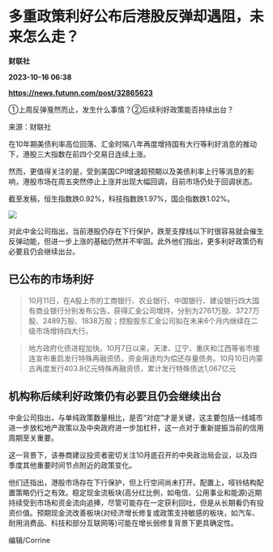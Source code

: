 # 多重政策利好公布后港股反弹却遇阻，未来怎么走？
**财联社**

**2023-10-16 06:38**

**https://news.futunn.com/post/32865623**

①上周反弹戛然而止，发生什么事情？②后续利好政策能否持续出台？

来源：财联社

在10年期美债利率高位回落、汇金时隔八年再度增持国有大行等利好消息的推动下，港股三大指数在前四个交易日连续上涨。

然而，更值得关注的是，受到美国CPI增速超预期以及美债利率上行等消息的影响，港股市场在周五突然停止上涨并出现大幅回调，目前市场仍处于回调状态。

截至发稿，恒生指数跌0.92%，科技指数跌1.97%，国企指数跌1.02%。

![](https://postimg.futunn.com/16974363126449957193865.png)

对此中金公司指出，当前港股仍存在下行保护，跌至支撑线以下时很容易就会催生反弹动能，但进一步上涨的基础仍然并不牢固。此外他们指出，更多利好政策仍有必要且仍会继续出台。

已公布的市场利好
--------

> 10月11日，在A股上市的工商银行、农业银行、中国银行、建设银行四大国有商业银行分别发布公告，获得汇金公司增持，分别为2761万股、3727万股、2489万股、1838万股；控股股东汇金公司拟在未来6个月内继续在二级市场增持四大行。

> 地方政府化债进程加快。10月7日以来，天津、辽宁、重庆和江西等省市接连宣布重启发行特殊再融资债，资金用途均为偿还存量债务。10月10日内蒙古再度发行403.8亿元特殊再融资债，累计发行特殊债达1,067亿元

机构称后续利好政策仍有必要且仍会继续出台
--------------------

中金公司指出，与单纯政策数量相比，是否“对症”才是关键，这主要包括一线城市进一步放松地产政策以及中央政府进一步加杠杆，这一点对于重新提振当前的信用周期至关重要。

这一背景下，该券商建议投资者密切关注10月底召开的中央政治局会议，以及四季度其他重要时间节点附近的政策变化。

他们还指出，港股市场存在下行保护，但上行空间尚未打开。配置上，哑铃结构配置策略仍行之有效。稳定现金流板块(高分红比例，如电信、公用事业和能源)近期持续受到市场和资金流向追捧，尽管可能存在一定获利回吐，但是从长期看仍有投资价值。预期现金流改善板块(对经济增长修复或政策支持敏感的板块，如汽车、耐用消费品、科技和部分互联网等)可能在增长弱修复背景下更具确定性。

编辑/Corrine